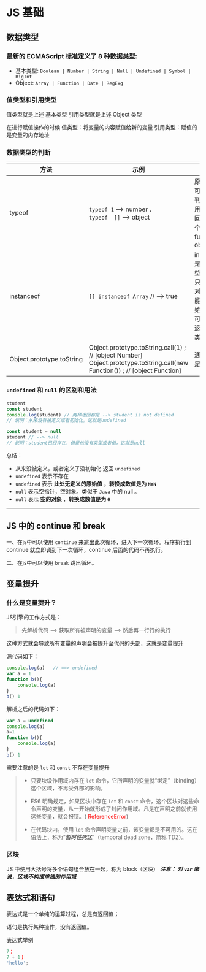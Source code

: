 # JS 基础

## 数据类型

### 最新的 ECMAScript 标准定义了 8 种数据类型:
* 基本类型: `Boolean | Number | String | Null | Undefined | Symbol | BigInt`
* Object: `Array | Function | Date | RegExg`



### 值类型和引用类型
值类型就是上述 基本类型
引用类型就是上述 Object 类型

在进行赋值操作的时候
值类型：将变量的内容赋值给新的变量
引用类型：赋值的是变量的内存地址



### 数据类型的判断
| 方法                      | 示例                                                         | 说明                                                         |
| ------------------------- | ------------------------------------------------------------ | ------------------------------------------------------------ |
| typeof                    | `typeof 1` --> number 、<br />`typeof  []` --> object        | 原始类型可以准确判断、引用类型返回值有两个 function、object   |
| instanceof                | `[] instanceof Array` // --> true                            | instanceof是基于原型链<br />只能用于对象，不能用于原始类型<br />可以准确返回所属类型 |
| Object.prototype.toString | Object.prototype.toString.call(1) ;    // [object Number]<br />Object.prototype.toString.call(new Function()) ; // [object Function] | 通用，但是麻烦                                               |




### `undefined` 和 `null` 的区别和用法
```javascript
student
const student
console.log(student) // 两种返回都是 --> student is not defined
// 说明：从来没有被定义或者初始化。这就是undefined

const student = null
student // --> null
// 说明：student已经存在，但是他没有类型或者值，这就是null

```

总结：
* 从来没被定义，或者定义了没初始化 返回 `undefined`
* `undefined` 表示不存在
* `undefined` 表示 **此处无定义的原始值** ，**转换成数值是为 `NaN`**
* `null` 表示空指针，空对象。类似于 `Java` 中的 null 。
* `null` 表示 **空的对象** ，**转换成数值是为 `0`**
---



## JS 中的 continue 和 break
一、在js中可以使用 `continue` 来跳出此次循环，进入下一次循环。程序执行到 continue 就立即调到下一次循环，continue 后面的代码不再执行。

二、在js中可以使用 `break` 跳出循环。



## 变量提升

### 什么是变量提升？

JS引擎的工作方式是：

> 先解析代码 --> 获取所有被声明的变量 --> 然后再一行行的执行

这种方式就会导致所有变量的声明会被提升至代码的头部，这就是变量提升

源代码如下：
```javascript
console.log(a)   // ==> undefined
var a = 1
function b(){
    console.log(a)
}
b() 1
```

解析之后的代码如下：
```javascript
var a = undefined
console.log(a)
a=1
function b(){
    console.log(a)
}
b() 1
```

需要注意的是 `let` 和 `const` 不存在变量提升

> * 只要块级作用域内存在 `let` 命令，它所声明的变量就“绑定”（binding）这个区域，不再受外部的影响。
>
> * ES6 明确规定，如果区块中存在 `let` 和 `const` 命令，这个区块对这些命令声明的变量，从一开始就形成了封闭作用域。凡是在声明之前就使用这些变量，就会报错。( <span style='color:red'>ReferenceError</span>)
> * 在代码块内，使用 `let` 命令声明变量之前，该变量都是不可用的。这在语法上，称为“***暂时性死区***”（temporal dead zone，简称 TDZ）。



### 区块
JS 中使用大括号将多个语句组合放在一起，称为 block（区块）
***注意： 对 `var` 来说，区块不构成单独的作用域***



## 表达式和语句

表达式是一个单纯的运算过程，总是有返回值；

语句是执行某种操作，没有返回值。

表达式举例

```javascript
7；
7 + 1；
'hello';
```

